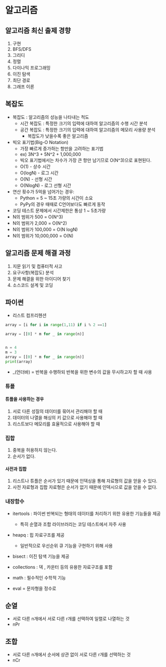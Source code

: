 # 알고리즘



## 알고리즘 최신 출제 경향

1. 구현
2. BFS/DFS
3. 그리디
4. 정렬
5. 다이나믹 프로그래밍
6. 이진 탐색
7. 최단 경로
8. 그래프 이론



## 복잡도



* 복잡도 : 알고리즘의 성능을 나타내는 척도
  * 시간 복잡도 : 특정한 크기의 입력에 대하여 알고리즘의 수행 시간 분석
  * 공간 복잡도 : 특정한 크기의 입력에 대하여 알고리즘의 메모리 사용량 분석
    * 복잡도가 낮을수록 좋은 알고리즘
* 빅오 표기법(Big-O Notation)
  * 가장 빠르게 증가하는 항만을 고려하는 표기법
  * ex) 3N^3 + 5N^2 + 1,000,000
  * 빅오 표기법에서는 차수가 가장 큰 항만 남기므로 O(N^3)으로 표현된다.
  * O(1) - 상수 시간 
  * O(logN) - 로그 시간
  * O(N) - 선형 시간
  * O(NlogN) - 로그 선형 시간
* 연산 횟수가 5억을 넘어가는 경우:
  * Python = 5 ~ 15초 가량의 시간이 소요
  * PyPy의 경우 때때로 C언어보다도 빠르게 동작
* 코딩 테스트 문제에서 시간제한은 통상 1 ~ 5초가량
* N의 범위가 500 = O(N^3)
* N의 범위가 2,000 = O(N^2)
* N의 범위가 100,000 = O(N logN)
* N의 범위가 10,000,000 = O(N)



## 알고리즘 문제 해결 과정



1. 지문 읽기 및 컴퓨터적 사고
2. 요구사항(복잡도) 분석
3. 문제 해결을 위한 아이디어 찾기
4. 소스코드 설계 및 코딩





## 파이썬 

* 리스트 컴프리헨션

```python
array = [i for i in range(1,11) if i % 2 ==1]

array = [[0] * m for _ in range(n)]


n = 4
m = 3
array = [[0] * m for _ in range(n)]
print(array)


```



* _(언더바) = 반복을 수행하되 반복을 위한 변수의 값을 무시하고자 할 때 사용





### 튜플

#### 튜플을 사용하는 경우

1. 서로 다른 성질의 데이터를 묶어서 관리해야 할 때
2. 데이터의 나열을 해싱의 키 값으로 사용해야 할 때
3. 리스트보다 메모리를 효율적으로 사용해야 할 때



### 집합

1. 중복을 허용하지 않는다.
2. 순서가 없다.



#### 사전과 집합

1. 리스트나 튜플은 순서가 있기 때문에 인덱싱을 통해 자료형의 값을 얻을 수 있다.
2. 사전 자료형과 집합 자료형은 순서가 없기 때문에 인덱시으로 값을 얻을 수 없다.



### 내장함수



* itertools : 파이썬 반복되는 형태의 데이터를 처리하기 위한 유용한 기능들을 제공
  * 특히 순열과 조합 라이브러리는 코딩 테스트에서 자주 사용
* heapq : 힙 자료구조를 제공
  * 일반적으로 우선순위 큐 기능을 구현하기 위해 사용
* bisect : 이진 탐색 기능을 제공
* collections : 덱 , 카운터 등의 유용한 자료구조를 포함
* math : 필수적인 수학적 기능



* eval = 문자형을 정수로





## 순열 

* 서로 다른 n개에서 서로 다른 r개를 선택하여 일렬로 나열하는 것
* nPr



## 조합

* 서로 다른 n개에서 순서에 상관 없이 서로 다른 r개를 선택하는 것
* nCr